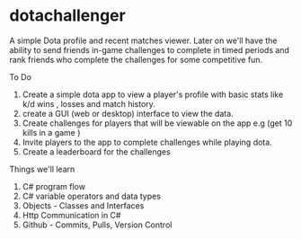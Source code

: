 # dotachallenger
A simple Dota profile and recent matches viewer.  Later on we'll have the ability to send friends in-game challenges to complete in timed periods and rank friends who complete the challenges for some competitive fun.

To Do
1. Create a simple dota app to view a player's profile with basic stats like k/d wins , losses and match history. 
2. create a GUI (web or desktop) interface to view the data. 
3. Create challenges for players that will be viewable on the app e.g (get 10 kills in a game )
4. Invite players to the app to complete challenges while playing dota.
5. Create a leaderboard for the challenges


Things we'll learn
1. C# program flow
2. C# variable operators and data types
3. Objects - Classes and Interfaces
4. Http Communication in C#
5. Github - Commits, Pulls, Version Control
